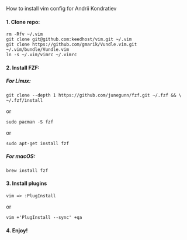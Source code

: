 How to install vim config for Andrii Kondratiev

#### 1. Clone repo:
```
rm -Rfv ~/.vim
git clone git@github.com:keedhost/vim.git ~/.vim
git clone https://github.com/gmarik/Vundle.vim.git ~/.vim/bundle/Vundle.vim
ln -s ~/.vim/vimrc ~/.vimrc
```

#### 2. Install FZF:
##### For Linux:
```
git clone --depth 1 https://github.com/junegunn/fzf.git ~/.fzf && \
~/.fzf/install
```
or
```
sudo pacman -S fzf
```
or
```
sudo apt-get install fzf
```
##### For macOS:
```
brew install fzf
```

#### 3. Install plugins 
```
vim => :PlugInstall
```
or
```
vim +'PlugInstall --sync' +qa
```
#### 4. Enjoy!
